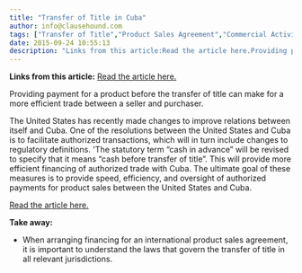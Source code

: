 ```yaml
---
title: "Transfer of Title in Cuba"
author: info@clausehound.com
tags: ["Transfer of Title","Product Sales Agreement","Commercial Activities","info@clausehound.com"]
date: 2015-09-24 10:55:13
description: "Links from this article:Read the article here.Providing payment for a product before the transfer of title can make for a more efficient..."
---
```


**Links from this article:**
[Read the article here.](https://www.whitehouse.gov/the-press-office/2014/12/17/fact-sheet-charting-new-course-cuba)

Providing payment for a product before the transfer of title can make for a more efficient trade between a seller and purchaser.

The United States has recently made changes to improve relations between itself and Cuba. One of the resolutions between the United States and Cuba is to facilitate authorized transactions, which will in turn include changes to regulatory definitions. 'The statutory term “cash in advance” will be revised to specify that it means “cash before transfer of title”. This will provide more efficient financing of authorized trade with Cuba. The ultimate goal of these measures is to provide speed, efficiency, and oversight of authorized payments for product sales between the United States and Cuba.

[Read the article here.](https://www.whitehouse.gov/the-press-office/2014/12/17/fact-sheet-charting-new-course-cuba)

 

**Take away:**
- When arranging financing for an international product sales agreement, it is important to understand the laws that govern the transfer of title in all relevant jurisdictions.
